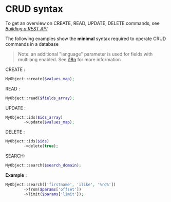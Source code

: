 # CRUD syntax

To get an overview on CREATE, READ, UPDATE, DELETE commands, see [*Building a REST API*](../howtos-and-examples/rest-api.md)

The following examples show the **minimal** syntax required to operate CRUD commands in a database

> Note: an additional "language" parameter is used for fields with multilang enabled. See [i18n](i18n.md) for more information

CREATE :

```php
MyObject::create($values_map);
```

READ :

```php
MyObject::read($fields_array);
```

UPDATE :

```php
MyObject::ids($ids_array)
    	->update($values_map);
```

DELETE :

```php
MyObject::ids($ids)
    	->delete(true);
```

SEARCH:

```php
MyObject::search($search_domain);
```

**Example** :


```php
MyObject::search(['firstname', 'ilike', '%ro%'])
		->from($params['offset'])
		->limit($params['limit']);
```

